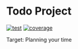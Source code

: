 # Todo Project

[![test](https://github.com/sbx0/todo/actions/workflows/build.yml/badge.svg)](https://github.com/sbx0/todo/actions/workflows/build.yml)
[![coverage](https://img.shields.io/badge/coverage-24%25-red.svg)](https://todo-code-coverage.sbx0.cn/)

Target: Planning your time





